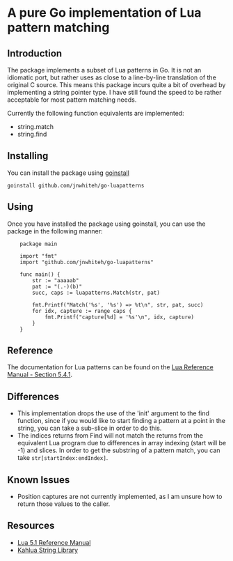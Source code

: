 # A pure Go implementation of Lua pattern matching

## Introduction

The package implements a subset of Lua patterns in Go. It is not an idiomatic
port, but rather uses as close to a line-by-line translation of the original C
source. This means this package incurs quite a bit of overhead by implementing
a string pointer type. I have still found the speed to be rather acceptable for
most pattern matching needs.

Currently the following function equivalents are implemented:
  * string.match
  * string.find

## Installing

You can install the package using [goinstall][4]

    goinstall github.com/jnwhiteh/go-luapatterns

## Using

Once you have installed the package using goinstall, you can use the package in
the following manner:

        package main
    
        import "fmt"
        import "github.com/jnwhiteh/go-luapatterns"
        
        func main() {
        	str := "aaaaab"
        	pat := "(.-)(b)"
        	succ, caps := luapatterns.Match(str, pat)
        
        	fmt.Printf("Match('%s', '%s') => %t\n", str, pat, succ)
        	for idx, capture := range caps {
        		fmt.Printf("capture[%d] = '%s'\n", idx, capture)
        	}
        }

## Reference

The documentation for Lua patterns can be found on the [Lua Reference Manual -
Section 5.4.1][3].

## Differences

  * This implementation drops the use of the 'init' argument to the find
    function, since if you would like to start finding a pattern at a point in
    the string, you can take a sub-slice in order to do this.
  * The indices returns from Find will not match the returns from the
    equivalent Lua program due to differences in array indexing (start will be
    -1) and slices. In order to get the substring of a pattern match, you can
    take `str[startIndex:endIndex]`.

## Known Issues

  * Position captures are not currently implemented, as I am unsure how to
    return those values to the caller.

## Resources
  * [Lua 5.1 Reference Manual][2]
  * [Kahlua String Library][1]

[1]: http://github.com/krka/kahlua2/blob/master/core/src/se/krka/kahlua/stdlib/StringLib.java
[2]: http://www.lua.org/manual/5.1/manual.html 
[3]: http://www.lua.org/manual/5.1/manual.html#5.4.1
[4]: http://golang.org/cmd/goinstall/
